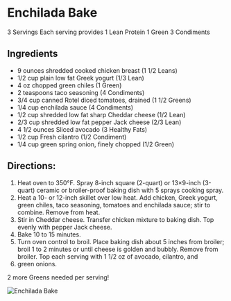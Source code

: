 # Enchilada Bake

3 Servings 
Each serving provides 
1 Lean Protein
1 Green
3 Condiments

## Ingredients 
* 9 ounces shredded cooked chicken breast (1 1/2 Leans)
* 1/2 cup plain low fat Greek yogurt (1/3 Lean)
* 4 oz chopped green chiles (1 Green)
* 2 teaspoons taco seasoning (4 Condiments)
* 3/4 cup canned Rotel diced tomatoes, drained (1 1/2 Greens)
* 1/4 cup enchilada sauce (4 Condiments)
* 1/2 cup shredded low fat sharp Cheddar cheese (1/2 Lean)
* 2/3 cup shredded low fat pepper Jack cheese (2/3 Lean)
* 4 1/2 ounces Sliced avocado (3 Healthy Fats)
* 1/2 cup Fresh cilantro (1/2 Condiment)
* 1/4 cup green spring onion, finely chopped (1/2 Green)

## Directions:
1. Heat oven to 350°F. Spray 8-inch square (2-quart) or 13×9-inch (3-quart) ceramic or broiler-proof baking dish with 5 sprays cooking spray.
2. Heat a 10- or 12-inch skillet over low heat. Add chicken, Greek yogurt, green chiles, taco seasoning, tomatoes and enchilada sauce; stir to combine. Remove from heat.
3. Stir in Cheddar cheese. Transfer chicken mixture to baking dish. Top evenly with pepper Jack cheese.
4. Bake 10 to 15 minutes.
5. Turn oven control to broil. Place baking dish about 5 inches from broiler; broil 1 to 2 minutes or until cheese is golden and bubbly. Remove from broiler. Top each serving with 1 1/2 oz of avocado, cilantro, and 
6. green onions. 

2 more Greens needed per serving!

![Enchilada Bake](/images/Enchilada%20Bake.png)

